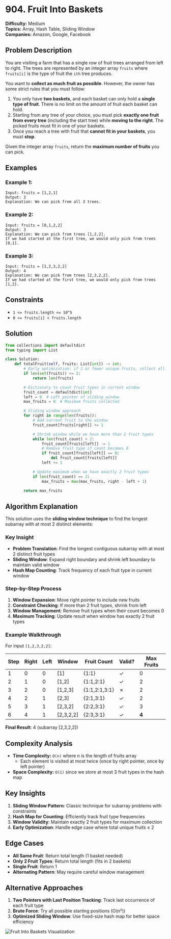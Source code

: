 # 904. Fruit Into Baskets

**Difficulty:** Medium  
**Topics:** Array, Hash Table, Sliding Window  
**Companies:** Amazon, Google, Facebook

## Problem Description

You are visiting a farm that has a single row of fruit trees arranged from left to right. The trees are represented by an integer array `fruits` where `fruits[i]` is the type of fruit the `ith` tree produces.

You want to **collect as much fruit as possible**. However, the owner has some strict rules that you must follow:

1. You only have **two baskets**, and each basket can only hold a **single type of fruit**. There is no limit on the amount of fruit each basket can hold.
2. Starting from any tree of your choice, you must pick **exactly one fruit from every tree** (including the start tree) while **moving to the right**. The picked fruits must fit in one of your baskets.
3. Once you reach a tree with fruit that **cannot fit in your baskets**, you must **stop**.

Given the integer array `fruits`, return the **maximum number of fruits** you can pick.

## Examples

### Example 1:

```
Input: fruits = [1,2,1]
Output: 3
Explanation: We can pick from all 3 trees.
```

### Example 2:

```
Input: fruits = [0,1,2,2]
Output: 3
Explanation: We can pick from trees [1,2,2].
If we had started at the first tree, we would only pick from trees [0,1].
```

### Example 3:

```
Input: fruits = [1,2,3,2,2]
Output: 4
Explanation: We can pick from trees [2,3,2,2].
If we had started at the first tree, we would only pick from trees [1,2].
```

## Constraints

- `1 <= fruits.length <= 10^5`
- `0 <= fruits[i] < fruits.length`

## Solution

```python
from collections import defaultdict
from typing import List

class Solution:
    def totalFruit(self, fruits: List[int]) -> int:
        # Early optimization: if 2 or fewer unique fruits, collect all
        if len(set(fruits)) <= 2:
            return len(fruits)

        # Dictionary to count fruit types in current window
        fruit_count = defaultdict(int)
        left = 0  # Left pointer of sliding window
        max_fruits = 0  # Maximum fruits collected

        # Sliding window approach
        for right in range(len(fruits)):
            # Add current fruit to the window
            fruit_count[fruits[right]] += 1

            # Shrink window while we have more than 2 fruit types
            while len(fruit_count) > 2:
                fruit_count[fruits[left]] -= 1
                # Remove fruit type if count becomes 0
                if fruit_count[fruits[left]] == 0:
                    del fruit_count[fruits[left]]
                left += 1

            # Update maximum when we have exactly 2 fruit types
            if len(fruit_count) == 2:
                max_fruits = max(max_fruits, right - left + 1)

        return max_fruits
```

## Algorithm Explanation

This solution uses the **sliding window technique** to find the longest subarray with at most 2 distinct elements:

### Key Insight

- **Problem Translation**: Find the longest contiguous subarray with at most 2 distinct fruit types
- **Sliding Window**: Expand right boundary and shrink left boundary to maintain valid window
- **Hash Map Counting**: Track frequency of each fruit type in current window

### Step-by-Step Process

1. **Window Expansion**: Move right pointer to include new fruits
2. **Constraint Checking**: If more than 2 fruit types, shrink from left
3. **Window Management**: Remove fruit types when their count becomes 0
4. **Maximum Tracking**: Update result when window has exactly 2 fruit types

### Example Walkthrough

For input `[1,2,3,2,2]`:

| Step | Right | Left | Window    | Fruit Count   | Valid? | Max Fruits |
| ---- | ----- | ---- | --------- | ------------- | ------ | ---------- |
| 1    | 0     | 0    | [1]       | {1:1}         | ✓      | 0          |
| 2    | 1     | 0    | [1,2]     | {1:1,2:1}     | ✓      | 2          |
| 3    | 2     | 0    | [1,2,3]   | {1:1,2:1,3:1} | ✗      | 2          |
| 4    | 2     | 1    | [2,3]     | {2:1,3:1}     | ✓      | 2          |
| 5    | 3     | 1    | [2,3,2]   | {2:2,3:1}     | ✓      | 3          |
| 6    | 4     | 1    | [2,3,2,2] | {2:3,3:1}     | ✓      | **4**      |

**Final Result**: 4 (subarray [2,3,2,2])

## Complexity Analysis

- **Time Complexity:** `O(n)` where n is the length of fruits array
  - Each element is visited at most twice (once by right pointer, once by left pointer)
- **Space Complexity:** `O(1)` since we store at most 3 fruit types in the hash map

## Key Insights

1. **Sliding Window Pattern**: Classic technique for subarray problems with constraints
2. **Hash Map for Counting**: Efficiently track fruit type frequencies
3. **Window Validity**: Maintain exactly 2 fruit types for maximum collection
4. **Early Optimization**: Handle edge case where total unique fruits ≤ 2

## Edge Cases

- **All Same Fruit**: Return total length (1 basket needed)
- **Only 2 Fruit Types**: Return total length (fits in 2 baskets)
- **Single Fruit**: Return 1
- **Alternating Pattern**: May require careful window management

## Alternative Approaches

1. **Two Pointers with Last Position Tracking**: Track last occurrence of each fruit type
2. **Brute Force**: Try all possible starting positions (O(n²))
3. **Optimized Sliding Window**: Use fixed-size hash map for better space efficiency

![Fruit Into Baskets Visualization](https://res.cloudinary.com/dfo6ngde0/image/upload/v1754318195/Screenshot_2025-08-04_200621_hrtmbd.png)
